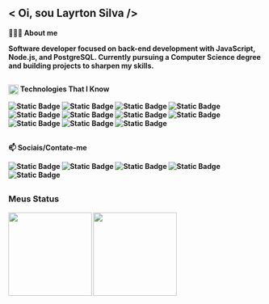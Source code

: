 <h2> < Oi, sou Layrton Silva /> </h2> 

👨🏼‍💻<b> About me
<p> Software developer focused on back-end development with JavaScript, Node.js, and PostgreSQL. Currently pursuing a Computer Science degree and building projects to sharpen my skills.


## 
<img align="center" src="https://media2.giphy.com/media/QssGEmpkyEOhBCb7e1/giphy.gif?cid=ecf05e47a0n3gi1bfqntqmob8g9aid1oyj2wr3ds3mg700bl&rid=giphy.gif" width ="20"/> <b> Technologies That I Know
<p align="">
 
![Static Badge](https://img.shields.io/badge/JavaScript-292929?style=for-the-badge&logo=javascript)
![Static Badge](https://img.shields.io/badge/Node-292929?style=for-the-badge&logo=nodedotjs)
![Static Badge](https://img.shields.io/badge/HTML-292929?style=for-the-badge&logo=html5)
![Static Badge](https://img.shields.io/badge/Css-292929?style=for-the-badge&logo=css&logoColor=%23d77ba0)
<br>
![Static Badge](https://img.shields.io/badge/Git-292929?style=for-the-badge&logo=git)
![Static Badge](https://img.shields.io/badge/PostgreSQL-292929?style=for-the-badge&logo=postgresql&logoColor=%2394e7ff)
![Static Badge](https://img.shields.io/badge/MySQL-292929?style=for-the-badge&logo=mysql&logoColor=%2394e7ff)
![Static Badge](https://img.shields.io/badge/Docker-292929?style=for-the-badge&logo=docker) 
![Static Badge](https://img.shields.io/badge/Postman-292929?style=for-the-badge&logo=postman)
![Static Badge](https://img.shields.io/badge/Rabbitmq-292929?style=for-the-badge&logo=rabbitmq)
![Static Badge](https://img.shields.io/badge/github-292929?style=for-the-badge&logo=github)
##

<p> 📫 Sociais/Contate-me </p>  
<div align="left" >
 
 ![Static Badge](https://img.shields.io/badge/gmail-292929?style=for-the-badge&logo=gmail)
 ![Static Badge](https://img.shields.io/badge/Linkedin-292929?style=for-the-badge&logo=lospec&logoColor=blue)
 ![Static Badge](https://img.shields.io/badge/Instagram-292929?style=for-the-badge&logo=instagram&logoColor=%23f70a71)
 ![Static Badge](https://img.shields.io/badge/Discord-292929?style=for-the-badge&logo=discord)
 ![Static Badge](https://img.shields.io/badge/Duolingo-292929?style=for-the-badge&logo=duolingo)
</div>

##

<h3> Meus Status </h3>
<div align="left">
<img height="165em" src="https://github-readme-stats.vercel.app/api/top-langs/?username=layrtonz&exclude_repo=KNN-Image-Classification&show_icons=true&hide_border=true&layout=compact&langs_count=8&theme=dark"/>	
<img height="165em" src="https://github-readme-stats.vercel.app/api?username=layrtonz&show_icons=true&hide_border=true&count_private=true&include_all_commits=true&theme=dark" />
</div>
